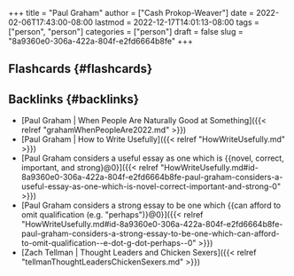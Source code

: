 +++
title = "Paul Graham"
author = ["Cash Prokop-Weaver"]
date = 2022-02-06T17:43:00-08:00
lastmod = 2022-12-17T14:01:13-08:00
tags = ["person", "person"]
categories = ["person"]
draft = false
slug = "8a9360e0-306a-422a-804f-e2fd6664b8fe"
+++

## Flashcards {#flashcards}


## Backlinks {#backlinks}

-   [Paul Graham | When People Are Naturally Good at Something]({{< relref "grahamWhenPeopleAre2022.md" >}})
-   [Paul Graham | How to Write Usefully]({{< relref "HowWriteUsefully.md" >}})
-   [Paul Graham considers a useful essay as one which is {{novel, correct, important, and strong}@0}]({{< relref "HowWriteUsefully.md#id-8a9360e0-306a-422a-804f-e2fd6664b8fe-paul-graham-considers-a-useful-essay-as-one-which-is-novel-correct-important-and-strong-0" >}})
-   [Paul Graham considers a strong essay to be one which {{can afford to omit qualification (e.g. "perhaps")}@0}]({{< relref "HowWriteUsefully.md#id-8a9360e0-306a-422a-804f-e2fd6664b8fe-paul-graham-considers-a-strong-essay-to-be-one-which-can-afford-to-omit-qualification--e-dot-g-dot-perhaps--0" >}})
-   [Zach Tellman | Thought Leaders and Chicken Sexers]({{< relref "tellmanThoughtLeadersChickenSexers.md" >}})

